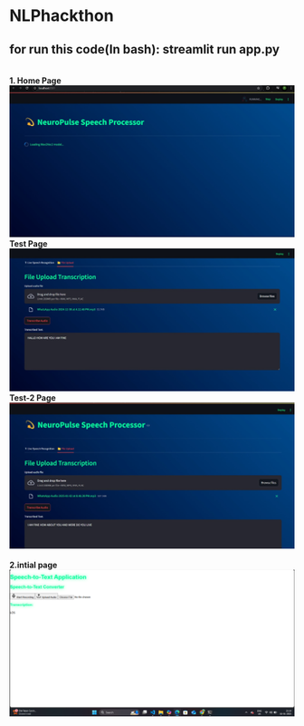 
# NLPhackthon

<h2>for run this code(In bash): streamlit run app.py</h2>
<br><b>1. Home Page 
   <br>
   <img src="assets/1.jpg">
   <br><b> Test Page 
   <img src="assets/1 (2).jpg">
   <br><b> Test-2 Page 
   <img src="assets/1 (3).jpg">
   <br>
<br><b> 2.intial page 
   <br>
    <img src="assets/2.png">
